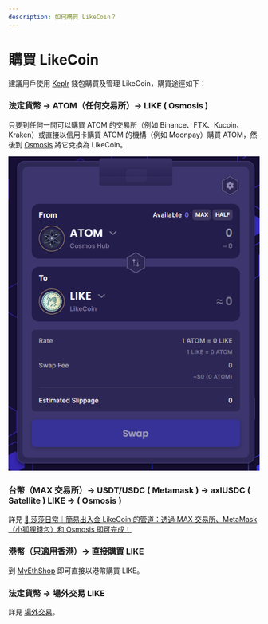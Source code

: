 ```yaml
---
description: 如何購買 LikeCoin？
---
```


# 購買 LikeCoin

建議用戶使用 [Keplr](../wallet/keplr.md) 錢包購買及管理 LikeCoin，購買途徑如下：

### 法定貨幣 -> ATOM（任何交易所）-> LIKE ( Osmosis )

只要到任何一間可以購買 ATOM 的交易所（例如 Binance、FTX、Kucoin、Kraken）或直接以信用卡購買 ATOM 的機構（例如 Moonpay）購買 ATOM，然後到 [Osmosis](../liquidity-mining/osmosis.md) 將它兌換為 LikeCoin。

![](<../../.gitbook/assets/ATOM to LIKE.png>)

### 台幣（MAX 交易所）-> USDT/USDC ( Metamask ) -> axlUSDC ( Satellite ) LIKE -> ( Osmosis )

詳見 [🤩 莎莎日常｜簡易出入金 LikeCoin 的管道：透過 MAX 交易所、MetaMask（小狐狸錢包）和 Osmosis 即可完成！](https://matters.news/@sachanshih/319641-%E8%8E%8E%E8%8E%8E%E6%97%A5%E5%B8%B8-%E7%B0%A1%E6%98%93%E5%87%BA%E5%85%A5%E9%87%91-like-coin-%E7%9A%84%E7%AE%A1%E9%81%93-%E9%80%8F%E9%81%8E-max-%E4%BA%A4%E6%98%93%E6%89%80-meta-mask-%E5%B0%8F%E7%8B%90%E7%8B%B8%E9%8C%A2%E5%8C%85-%E5%92%8C-osmosis-%E5%8D%B3%E5%8F%AF%E5%AE%8C%E6%88%90-bafyreicjrnyouavlwkzxmonwyldt5wkoa5ojnic7wyjar5hbq5bs5pz7ou)

### 港幣（只適用香港）-> 直接購買 LIKE

到 [MyEthShop](registering-and-trade-in-myethshop.md) 即可直接以港幣購買 LIKE。

### 法定貨幣 -> 場外交易 LIKE

詳見 [場外交易](otc.md)。
